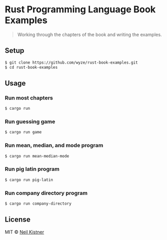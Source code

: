 # Rust Programming Language Book Examples

> Working through the chapters of the book and writing the examples.

## Setup

```sh
$ git clone https://github.com/wyze/rust-book-examples.git
$ cd rust-book-examples
```

## Usage

### Run most chapters

```sh
$ cargo run
```

### Run guessing game

```sh
$ cargo run game
```

### Run mean, median, and mode program

```sh
$ cargo run mean-median-mode
```

### Run pig latin program

```sh
$ cargo run pig-latin
```

### Run company directory program

```sh
$ cargo run company-directory
```

## License

MIT © [Neil Kistner](https://neilkistner.com)
